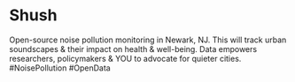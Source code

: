 # Shush
Open-source noise pollution monitoring in Newark, NJ. This will track urban soundscapes &amp; their impact on health &amp; well-being. Data empowers researchers, policymakers &amp; YOU to advocate for quieter cities. #NoisePollution #OpenData
